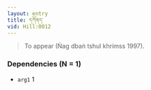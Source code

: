 ```yaml
---
layout: entry
title: དཀོནད་
vid: Hill:0012
---
```

> To appear (Ṅag dbaṅ tshul khrimss 1997)\.


### Dependencies (N = 1)
* `arg1` 1

